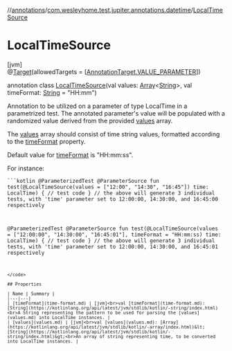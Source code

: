 //[annotations](../../../index.md)/[com.wesleyhome.test.jupiter.annotations.datetime](../index.md)/[LocalTimeSource](index.md)

# LocalTimeSource

[jvm]\
@[Target](https://kotlinlang.org/api/latest/jvm/stdlib/kotlin.annotation/-target/index.html)(allowedTargets = [[AnnotationTarget.VALUE_PARAMETER](https://kotlinlang.org/api/latest/jvm/stdlib/kotlin.annotation/-annotation-target/-v-a-l-u-e_-p-a-r-a-m-e-t-e-r/index.html)])

annotation class [LocalTimeSource](index.md)(val values: [Array](https://kotlinlang.org/api/latest/jvm/stdlib/kotlin/-array/index.html)&lt;[String](https://kotlinlang.org/api/latest/jvm/stdlib/kotlin/-string/index.html)&gt;, val timeFormat: [String](https://kotlinlang.org/api/latest/jvm/stdlib/kotlin/-string/index.html) = &quot;HH:mm&quot;)

Annotation to be utilized on a parameter of type LocalTime in a parametrized test. The annotated parameter's value will be populated with a randomized value derived from the provided [values](values.md) array.

The [values](values.md) array should consist of time string values, formatted according to the [timeFormat](time-format.md) property.

Default value for [timeFormat](time-format.md) is &quot;HH:mm:ss&quot;.

For instance:

<code>```kotlin
@ParameterizedTest
@ParameterSource
fun test(@LocalTimeSource(values = ["12:00", "14:30", "16:45"]) time: LocalTime) {
// test code
}
// the above will generate 3 individual tests, with 'time' parameter set to 12:00:00, 14:30:00, and 16:45:00 respectively

@ParameterizedTest
@ParameterSource
fun test(@LocalTimeSource(values = ["12:00:00", "14:30:00", "16:45:01"], timeFormat = "HH:mm:ss) time: LocalTime) {
// test code
}
// the above will generate 3 individual tests, with 'time' parameter set to 12:00:00, 14:30:00, and 16:45:01 respectively
```
</code>

## Properties

| Name | Summary |
|---|---|
| [timeFormat](time-format.md) | [jvm]<br>val [timeFormat](time-format.md): [String](https://kotlinlang.org/api/latest/jvm/stdlib/kotlin/-string/index.html)<br>A String representing the pattern to be used for parsing the [values](values.md) into LocalTime instances. |
| [values](values.md) | [jvm]<br>val [values](values.md): [Array](https://kotlinlang.org/api/latest/jvm/stdlib/kotlin/-array/index.html)&lt;[String](https://kotlinlang.org/api/latest/jvm/stdlib/kotlin/-string/index.html)&gt;<br>An array of string representing time, to be converted into LocalTime instances. |
